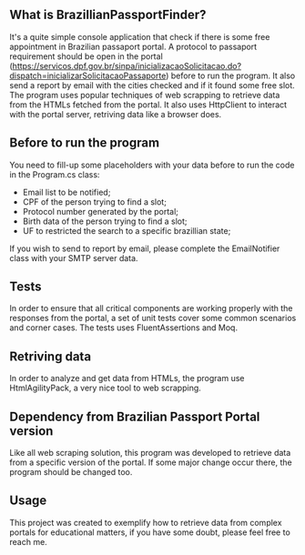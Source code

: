 ## What is BrazillianPassportFinder?

It's a quite simple console application that check if there is some free appointment in Brazilian passaport portal. A protocol to passaport requirement should be open in the portal (https://servicos.dpf.gov.br/sinpa/inicializacaoSolicitacao.do?dispatch=inicializarSolicitacaoPassaporte) before to run the program. It also send a report by email with the cities checked and if it found some free slot.
The program uses popular techniques of web scrapping to retrieve data from the HTMLs fetched from the portal. It also uses HttpClient to interact with the portal server, retriving data like a browser does.

## Before to run the program

You need to fill-up some placeholders with your data before to run the code in the Program.cs class:
- Email list to be notified;
- CPF of the person trying to find a slot;
- Protocol number generated by the portal;
- Birth data of the person trying to find a slot;
- UF to restricted the search to a specific brazillian state;

If you wish to send to report by email, please complete the EmailNotifier class with your SMTP server data.

## Tests

In order to ensure that all critical components are working properly with the responses from the portal, a set of unit tests cover some common scenarios and corner cases. The tests uses FluentAssertions and Moq.

## Retriving data

In order to analyze and get data from HTMLs, the program use HtmlAgilityPack, a very nice tool to web scrapping.

## Dependency from Brazilian Passport Portal version

Like all web scraping solution, this program was developed to retrieve data from a specific version of the portal. If some major change occur there, the program should be changed too.

## Usage

This project was created to exemplify how to retrieve data from complex portals for educational matters, if you have some doubt, please feel free to reach me.